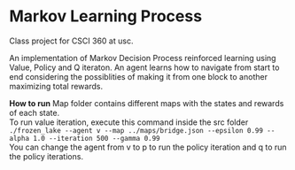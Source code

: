 # Markov Learning Process
Class project for CSCI 360 at usc.

An implementation of Markov Decision Process reinforced learning using Value, Policy and Q iteraton. An agent learns how to navigate from start to end considering the possiblities of making it from one block to another maximizing total rewards.<br>


**How to run**
Map folder contains different maps with the states and rewards of each state.<br>
To run value iteration, execute this command inside the src folder<br>
`./frozen_lake --agent v --map ../maps/bridge.json --epsilon 0.99 --alpha 1.0 --iteration 500 --gamma 0.99`<br>
You can change the agent from v to p to run the policy iteration and q to run the policy iterations.<br>


